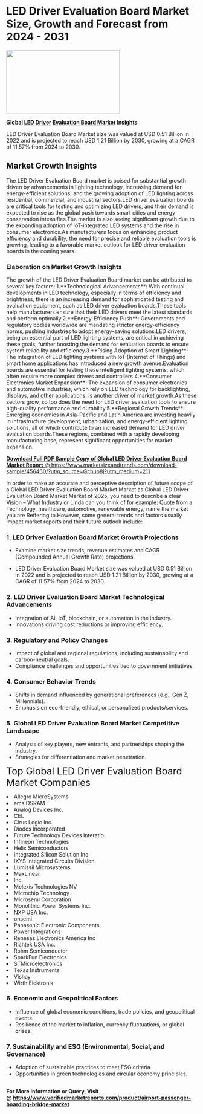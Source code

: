 <H1>LED Driver Evaluation Board Market Size, Growth and Forecast from 2024 - 2031</H1><img class="aligncenter size-medium wp-image-584254" src="https://thirdeyenews.in/wp-content/uploads/2024/09/Global-Market-Research-300x168.jpeg" alt="" width="300" height="168" /><p><strong>Global&nbsp;<a href="https://www.marketsizeandtrends.com/download-sample/456460/?utm_source=Github8j?utm_medium=211">LED Driver Evaluation Board Market</a> Insights</strong></p><p>LED Driver Evaluation Board Market size was valued at USD 0.51 Billion in 2022 and is projected to reach USD 1.21 Billion by 2030, growing at a CAGR of 11.57% from 2024 to 2030.</p><p><h2>Market Growth Insights</h2> The LED Driver Evaluation Board market is poised for substantial growth driven by advancements in lighting technology, increasing demand for energy-efficient solutions, and the growing adoption of LED lighting across residential, commercial, and industrial sectors.LED driver evaluation boards are critical tools for testing and optimizing LED drivers, and their demand is expected to rise as the global push towards smart cities and energy conservation intensifies.The market is also seeing significant growth due to the expanding adoption of IoT-integrated LED systems and the rise in consumer electronics.As manufacturers focus on enhancing product efficiency and durability, the need for precise and reliable evaluation tools is growing, leading to a favorable market outlook for LED driver evaluation boards in the coming years.<p><a href="#"></a></p> <h3>Elaboration on Market Growth Insights</h3> The growth of the LED Driver Evaluation Board market can be attributed to several key factors: 1.**Technological Advancements**: With continual developments in LED technology, especially in terms of efficiency and brightness, there is an increasing demand for sophisticated testing and evaluation equipment, such as LED driver evaluation boards.These tools help manufacturers ensure that their LED drivers meet the latest standards and perform optimally.2.**Energy-Efficiency Push**: Governments and regulatory bodies worldwide are mandating stricter energy-efficiency norms, pushing industries to adopt energy-saving solutions.LED drivers, being an essential part of LED lighting systems, are critical in achieving these goals, further boosting the demand for evaluation boards to ensure system reliability and efficiency.3.**Rising Adoption of Smart Lighting**: The integration of LED lighting systems with IoT (Internet of Things) and smart home applications has introduced a new growth avenue.Evaluation boards are essential for testing these intelligent lighting systems, which often require more complex drivers and controllers.4.**Consumer Electronics Market Expansion**: The expansion of consumer electronics and automotive industries, which rely on LED technology for backlighting, displays, and other applications, is another driver of market growth.As these sectors grow, so too does the need for LED driver evaluation tools to ensure high-quality performance and durability.5.**Regional Growth Trends**: Emerging economies in Asia-Pacific and Latin America are investing heavily in infrastructure development, urbanization, and energy-efficient lighting solutions, all of which contribute to an increased demand for LED driver evaluation boards.These regions, combined with a rapidly developing manufacturing base, represent significant opportunities for market expansion.<p><a href="#"></p><p><span class=""><strong>Download Full PDF Sample Copy of Global LED Driver Evaluation Board Market Report</strong> @ <a href="https://www.marketsizeandtrends.com/download-sample/456460/?utm_source=Github8j?utm_medium=211" target="_blank">https://www.marketsizeandtrends.com/download-sample/456460/?utm_source=Github8j?utm_medium=211</a></span></p><p>In order to make an accurate and perceptive description of future scope of a Global&nbsp;LED Driver Evaluation Board Market Market as Global&nbsp;LED Driver Evaluation Board Market Market of 2025, you need to describe a clear Vision &ndash; What Industry or Linda can you think of for example: Quote from a Technology, healthcare, automotive, renewable energy, name the market you are Reffering to.However, some general trends and factors usually impact market reports and their future outlook include:</p><h3>1.&nbsp;<strong>LED Driver Evaluation Board Market Growth Projections</strong></h3><ul><li>Examine market size trends, revenue estimates and CAGR (Compounded Annual Growth Rate) projections.</li><li><p>LED Driver Evaluation Board Market size was valued at USD 0.51 Billion in 2022 and is projected to reach USD 1.21 Billion by 2030, growing at a CAGR of 11.57% from 2024 to 2030.</p></li></ul><h3>2.&nbsp;<strong>LED Driver Evaluation Board Market Technological Advancements</strong></h3><ul><li>Integration of AI, IoT, blockchain, or automation in the industry.</li><li>Innovations driving cost reductions or improving efficiency.</li></ul><h3>3.&nbsp;<strong>Regulatory and Policy Changes</strong></h3><ul><li>Impact of global and regional regulations, including sustainability and carbon-neutral goals.</li><li>Compliance challenges and opportunities tied to government initiatives.</li></ul><h3>4.&nbsp;<strong>Consumer Behavior Trends</strong></h3><ul><li>Shifts in demand influenced by generational preferences (e.g., Gen Z, Millennials).</li><li>Emphasis on eco-friendly, ethical, or personalized products/services.</li></ul><h3>5.&nbsp;<strong>Global LED Driver Evaluation Board Market Competitive Landscape</strong></h3><ul><li>Analysis of key players, new entrants, and partnerships shaping the industry.</li><li>Strategies for differentiation and market penetration.</li></ul><p data-pm-slice="1 1 []"><span style="color: inherit; font-family: inherit; font-size: 25px;">Top Global LED Driver Evaluation Board Market Companies</span></p><div class="" data-test-id=""><p><li>Allegro MicroSystems</li><li> ams OSRAM</li><li> Analog Devices Inc.</li><li> CEL</li><li> Cirus Logic Inc.</li><li> Diodes Incorporated</li><li> Future Technology Devices Interatio..</li><li> Infineon Technologies</li><li> Helix Semiconductors</li><li> Integrated Silicon Solution Inc</li><li> IXYS Integrated Circuits Division</li><li> Lumissil Microsystems</li><li> MaxLinear</li><li> Inc.</li><li> Melexis Technologies NV</li><li> Microchip Technology</li><li> Microsemi Corporation</li><li> Monolithic Power Systems Inc.</li><li> NXP USA Inc.</li><li> onsemi</li><li> Panasonic Electronic Components</li><li> Power Integrations</li><li> Renesas Electronics America Inc</li><li> Richtek USA Inc.</li><li> Rohm Semiconductor</li><li> SparkFun Electronics</li><li> STMicroelectronics</li><li> Texas Instruments</li><li> Vishay</li><li> Wirth Elektronik</li></p></div><h3>6.&nbsp;<strong>Economic and Geopolitical Factors</strong></h3><ul><li>Influence of global economic conditions, trade policies, and geopolitical events.</li><li>Resilience of the market to inflation, currency fluctuations, or global crises.</li></ul><h3>7.&nbsp;<strong>Sustainability and ESG (Environmental, Social, and Governance)</strong></h3><ul><li>Adoption of sustainable practices to meet ESG criteria.</li><li>Opportunities in green technologies and circular economy principles.</li></ul><h2><strong style="font-size: 14px;">For More Information or Query, Visit @&nbsp;</strong><a style="background-color: #ffffff; font-size: 14px;" href="https://www.marketsizeandtrends.com/report/led-driver-evaluation-board-market/" target="_blank">https://www.verifiedmarketreports.com/product/airport-passenger-boarding-bridge-market</a></h2>